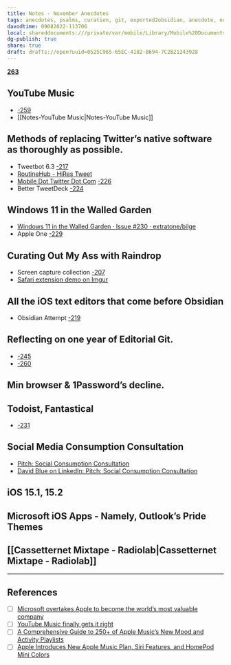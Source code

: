 ```yaml
---
title: Notes - November Anecdotes
tags: anecdotes, psalms, curation, git, exported2obsidian, anecdote, notes
davodtime: 09082022-113706
local: shareddocuments:///private/var/mobile/Library/Mobile%20Documents/iCloud~md~obsidian/Documents/OBSHIDDIAN/drafts/0525C965-65EC-4182-B694-7C2B21243928.md
dg-publish: true
share: true
draft: drafts://open?uuid=0525C965-65EC-4182-B694-7C2B21243928
---
```


[**263**](https://github.com/extratone/bilge/issues/263)

## YouTube Music  
- [-259](https://github.com/extratone/bilge/issues/259)
- [[Notes-YouTube Music|Notes-YouTube Music]]

## Methods of replacing Twitter’s native software as thoroughly as possible.
- Tweetbot 6.3 [-217](https://github.com/extratone/bilge/issues/21711)
- [RoutineHub - HiRes Tweet](https://routinehub.co/shortcut/7912/)
- [Mobile Dot Twitter Dot Com](https://twitter.com/NeoYokel/timelines/1454526646808051718) [-226](https://github.com/extratone/bilge/issues/226)
- Better TweetDeck [-224](https://github.com/extratone/bilge/issues/224)

## Windows 11 in the Walled Garden
- [Windows 11 in the Walled Garden · Issue #230 · extratone/bilge](https://github.com/extratone/bilge/issues/230)
- Apple One [-229](https://github.com/extratone/bilge/issues/229)

## Curating Out My Ass with Raindrop
- Screen capture collection [-207](https://github.com/extratone/bilge/issues/207)
- [Safari extension demo on Imgur](https://imgur.com/gallery/UvEIErK)

## All the iOS text editors that come before Obsidian
- Obsidian Attempt [-219](https://github.com/extratone/bilge/issues/219)

## Reflecting on one year of Editorial Git.
- [-245](https://github.com/extratone/bilge/issues/245)
- [-260](https://github.com/extratone/bilge/issues/260)

## Min browser & 1Password’s decline.

## Todoist, Fantastical 
- [-231](https://github.com/extratone/bilge/issues/231)

## Social Media Consumption Consultation
- [Pitch: Social Consumption Consultation](https://whyp.it/t/pitch-social-consumption-consultation-KJ57o)
- [David Blue on LinkedIn: Pitch: Social Consumption Consultation](https://www.linkedin.com/posts/extratone_pitch-social-consumption-consultation-activity-6858193553827385344-3Trq)

## iOS 15.1, 15.2

## Microsoft iOS Apps - Namely, Outlook’s Pride Themes

## [[Cassetternet Mixtape - Radiolab|Cassetternet Mixtape - Radiolab]]


***

## References
- [ ] [Microsoft overtakes Apple to become the world’s most valuable company](https://www.theverge.com/2021/10/29/22753251/microsoft-apple-market-cap-business-valuable-company)
- [ ] [YouTube Music finally gets it right](https://www.theverge.com/2018/5/25/17391686/youtube-music-review)
- [ ] [A Comprehensive Guide to 250+ of Apple Music’s New Mood and Activity Playlists](https://www.macstories.net/stories/a-comprehensive-guide-to-250-of-apple-musics-new-mood-and-activity-playlists/)
- [ ] [Apple Introduces New Apple Music Plan, Siri Features, and HomePod Mini Colors](https://www.macstories.net/news/apple-introduces-new-apple-music-plan-siri-features-and-homepod-mini-colors/)
